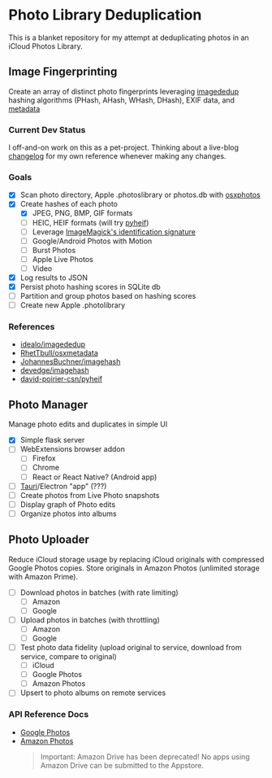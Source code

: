 # Photo Library Deduplication

This is a blanket repository for my attempt at deduplicating photos in an iCloud Photos Library.

## Image Fingerprinting

Create an array of distinct photo fingerprints leveraging [imagededup](https://idealo.github.io/imagededup/) hashing algorithms (PHash, AHash, WHash, DHash), EXIF data, and [metadata](https://github.com/RhetTbull/osxmetadata)

### Current Dev Status

I off-and-on work on this as a pet-project. Thinking about a live-blog [changelog](CHANGELOG.md) for my own reference whenever making any changes.

### Goals

- [x] Scan photo directory, Apple .photoslibrary or photos.db with [osxphotos](https://github.com/RhetTbull/osxphotos)
- [x] Create hashes of each photo
  - [x] JPEG, PNG, BMP, GIF formats
  - [ ] HEIC, HEIF formats (will try [pyheif](https://github.com/david-poirier-csn/pyheif))
  - [ ] Leverage [ImageMagick's identification signature](https://imagemagick.org/script/identify.php)
  - [ ] Google/Android Photos with Motion
  - [ ] Burst Photos
  - [ ] Apple Live Photos
  - [ ] Video
- [x] Log results to JSON
- [x] Persist photo hashing scores in SQLite db
- [ ] Partition and group photos based on hashing scores
- [ ] Create new Apple .photolibrary

### References

- [idealo/imagededup](https://github.com/idealo/imagededup)
- [RhetTbull/osxmetadata](https://github.com/RhetTbull/osxmetadata)
- [JohannesBuchner/imagehash](https://github.com/JohannesBuchner/imagehash)
- [devedge/imagehash](https://github.com/devedge/imagehash)
- [david-poirier-csn/pyheif](https://github.com/david-poirier-csn/pyheif)

## Photo Manager

Manage photo edits and duplicates in simple UI

- [x] Simple flask server
- [ ] WebExtensions browser addon
  - [ ] Firefox
  - [ ] Chrome
  - [ ] React or React Native? (Android app)
- [ ] [Tauri](https://github.com/tauri-apps/tauri)/Electron "app" (???)
- [ ] Create photos from Live Photo snapshots
- [ ] Display graph of Photo edits
- [ ] Organize photos into albums

## Photo Uploader

Reduce iCloud storage usage by replacing iCloud originals with compressed Google Photos copies. Store originals in Amazon Photos (unlimited storage with Amazon Prime).

- [ ] Download photos in batches (with rate limiting)
  - [ ] Amazon
  - [ ] Google
- [ ] Upload photos in batches (with throttling)
  - [ ] Amazon
  - [ ] Google
- [ ] Test photo data fidelity (upload original to service, download from service, compare to original)
  - [ ] iCloud
  - [ ] Google Photos
  - [ ] Amazon Photos
- [ ] Upsert to photo albums on remote services

### API Reference Docs

- [Google Photos](https://developers.google.com/photos/library/reference/rest)
- [Amazon Photos](https://developer.amazon.com/docs/amazon-drive/ad-restful-api-nodes.html)
  > Important: Amazon Drive has been deprecated! No apps using Amazon Drive can be submitted to the Appstore.
